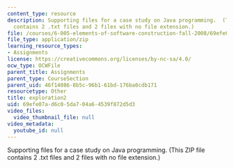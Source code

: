 ```yaml
---
content_type: resource
description: Supporting files for a case study on Java programming.  (This ZIP file
  contains 2 .txt files and 2 files with no file extension.)
file: /courses/6-005-elements-of-software-construction-fall-2008/69efe07ad6c05da704a64539f872d5d3_exploration2.zip
file_type: application/zip
learning_resource_types:
- Assignments
license: https://creativecommons.org/licenses/by-nc-sa/4.0/
ocw_type: OCWFile
parent_title: Assignments
parent_type: CourseSection
parent_uid: 46f14086-8b5c-96b1-61bd-176ba0cdb171
resourcetype: Other
title: exploration2
uid: 69efe07a-d6c0-5da7-04a6-4539f872d5d3
video_files:
  video_thumbnail_file: null
video_metadata:
  youtube_id: null
---
```

Supporting files for a case study on Java programming.  (This ZIP file contains 2 .txt files and 2 files with no file extension.)